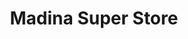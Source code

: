 ---
title: "Madina Super Store"
url: /karachi/madina-super-store-block-b-block-b-islam-nagar-karachi-karachi-city-sindh-pakistan/
shop: general
---